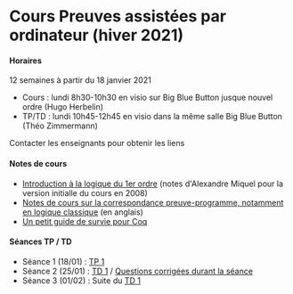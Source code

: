 # Cours Preuves assistées par ordinateur (hiver 2021)

#### Horaires

12 semaines à partir du 18 janvier 2021

- Cours : lundi 8h30-10h30 en visio sur Big Blue Button jusque nouvel ordre (Hugo Herbelin)
- TP/TD : lundi 10h45-12h45 en visio dans la même salle Big Blue Button (Théo Zimmermann)

Contacter les enseignants pour obtenir les liens

#### Notes de cours

- [Introduction à la logique du 1er ordre](logique-premier-ordre.pdf) (notes d'Alexandre Miquel pour la version initialle du cours en 2008)
- [Notes de cours sur la correspondance preuve-programme, notamment en logique classique](proofs-and-programs.pdf) (en anglais)
- [Un petit guide de survie pour Coq](https://www.irif.fr/~letouzey//preuves/guide.html)

#### Séances TP / TD

- Séance 1 (18/01) : [TP 1](tp/tp1.md)
- Séance 2 (25/01) : [TD 1](td/td1.pdf) / [Questions corrigées durant la séance](td/td1-seance1-correction.pdf)
- Séance 3 (01/02) : Suite du [TD 1](td/td1.pdf)
